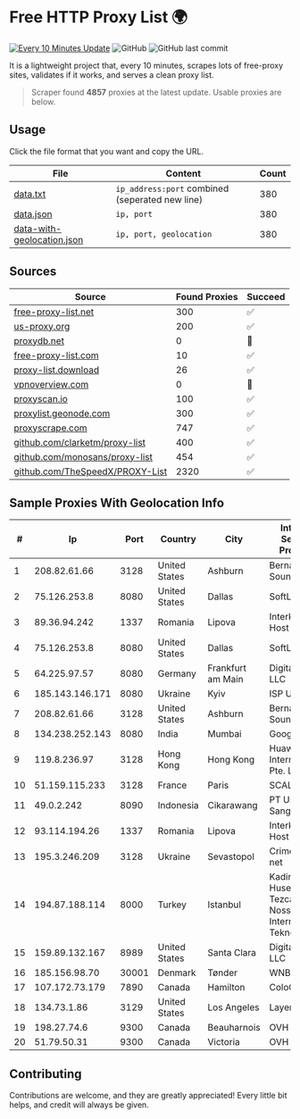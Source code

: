 
# Free HTTP Proxy List 🌍

[![Every 10 Minutes Update](https://github.com/mertguvencli/http-proxy-list/actions/workflows/main.yml/badge.svg?branch=main)](https://github.com/mertguvencli/http-proxy-list/actions/workflows/main.yml)
![GitHub](https://img.shields.io/github/license/mertguvencli/http-proxy-list)
![GitHub last commit](https://img.shields.io/github/last-commit/mertguvencli/http-proxy-list)

It is a lightweight project that, every 10 minutes, scrapes lots of free-proxy sites, validates if it works, and serves a clean proxy list.


> Scraper found **4857** proxies at the latest update. Usable proxies are below.

## Usage

Click the file format that you want and copy the URL.


|File|Content|Count|
|----|-------|-----|
|[data.txt](https://raw.githubusercontent.com/mertguvencli/http-proxy-list/main/proxy-list/data.txt)|`ip_address:port` combined (seperated new line)|380|
|[data.json](https://raw.githubusercontent.com/mertguvencli/http-proxy-list/main/proxy-list/data.json)|`ip, port`|380|
|[data-with-geolocation.json](https://raw.githubusercontent.com/mertguvencli/http-proxy-list/main/proxy-list/data-with-geolocation.json)|`ip, port, geolocation`|380|

## Sources

|Source|Found Proxies|Succeed|
|------|-------------|-------|
|[free-proxy-list.net](https://free-proxy-list.net)|300|✅|
|[us-proxy.org](https://www.us-proxy.org)|200|✅|
|[proxydb.net](http://proxydb.net)|0|🚫|
|[free-proxy-list.com](https://free-proxy-list.com/?page=&port=&type%5B%5D=http&type%5B%5D=https&up_time=0&search=Search)|10|✅|
|[proxy-list.download](https://www.proxy-list.download/HTTP)|26|✅|
|[vpnoverview.com](https://vpnoverview.com/privacy/anonymous-browsing/free-proxy-servers)|0|🚫|
|[proxyscan.io](https://www.proxyscan.io)|100|✅|
|[proxylist.geonode.com](https://proxylist.geonode.com/api/proxy-list?limit=300&page=1&sort_by=lastChecked&sort_type=desc&protocols=http,https)|300|✅|
|[proxyscrape.com](https://api.proxyscrape.com/v2/?request=displayproxies&protocol=http&timeout=10000&country=all&ssl=all&anonymity=all)|747|✅|
|[github.com/clarketm/proxy-list](https://raw.githubusercontent.com/clarketm/proxy-list/master/proxy-list-raw.txt)|400|✅|
|[github.com/monosans/proxy-list](https://raw.githubusercontent.com/monosans/proxy-list/main/proxies/http.txt)|454|✅|
|[github.com/TheSpeedX/PROXY-List](https://raw.githubusercontent.com/TheSpeedX/PROXY-List/master/http.txt)|2320|✅|


## Sample Proxies With Geolocation Info

|#|Ip|Port|Country|City|Internet Service Provider|
|-|--|----|-------|----|-------------------------|
|1|208.82.61.66|3128|United States|Ashburn|Bernardi Sounds|
|2|75.126.253.8|8080|United States|Dallas|SoftLayer|
|3|89.36.94.242|1337|Romania|Lipova|Interkvm Host SRL|
|4|75.126.253.8|8080|United States|Dallas|SoftLayer|
|5|64.225.97.57|8080|Germany|Frankfurt am Main|DigitalOcean, LLC|
|6|185.143.146.171|8080|Ukraine|Kyiv|ISP UTELS|
|7|208.82.61.66|3128|United States|Ashburn|Bernardi Sounds|
|8|134.238.252.143|8080|India|Mumbai|Google LLC|
|9|119.8.236.97|3128|Hong Kong|Hong Kong|Huawei International Pte. Ltd.|
|10|51.159.115.233|3128|France|Paris|SCALEWAY|
|11|49.0.2.242|8090|Indonesia|Cikarawang|PT Usaha Adi Sanggoro|
|12|93.114.194.26|1337|Romania|Lipova|Interkvm Host SRL|
|13|195.3.246.209|3128|Ukraine|Sevastopol|Crimeacom net|
|14|194.87.188.114|8000|Turkey|Istanbul|Kadir Huseyin Tezcan Nosspeed Internet Teknolojileri|
|15|159.89.132.167|8989|United States|Santa Clara|DigitalOcean, LLC|
|16|185.156.98.70|30001|Denmark|Tønder|WNB A/S|
|17|107.172.73.179|7890|Canada|Hamilton|ColoCrossing|
|18|134.73.1.86|3129|United States|Los Angeles|LayerHost|
|19|198.27.74.6|9300|Canada|Beauharnois|OVH SAS|
|20|51.79.50.31|9300|Canada|Victoria|OVH SAS|



## Contributing

Contributions are welcome, and they are greatly appreciated! Every
little bit helps, and credit will always be given.

